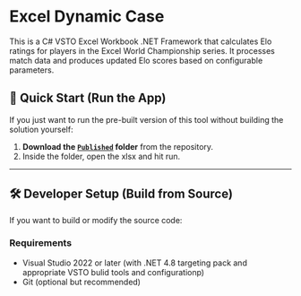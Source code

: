 # Excel Dynamic Case

This is a C# VSTO Excel Workbook .NET Framework that calculates Elo ratings for players in the Excel World Championship series. It processes match data and produces updated Elo scores based on configurable parameters.

## 🚀 Quick Start (Run the App)

If you just want to run the pre-built version of this tool without building the solution yourself:

1. **Download the [`Published`](https://github.com/hjg39/ExcelDynamicCase/tree/main/Published) folder** from the repository.
2. Inside the folder, open the xlsx and hit run.

---

## 🛠️ Developer Setup (Build from Source)

If you want to build or modify the source code:

### Requirements

- Visual Studio 2022 or later (with .NET 4.8 targeting pack and appropriate VSTO bulid tools and configurationp)
- Git (optional but recommended)
